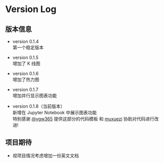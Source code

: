 # Version Log

## 版本信息
* version 0.1.4  
    第一个稳定版本

* version 0.1.5  
    增加了 K 线图

* version 0.1.6  
    增加了热力图

* version 0.1.7  
    增加并行显示图表功能

* version 0.1.8（当前版本）  
    新增在 Jupyter Notebook 中展示图表功能  
    特别感谢 [@ygw365](https://github.com/ygw365) 提供这部分的代码模板 和 [muxuezi](https://github.com/muxuezi) 协助对代码进行改进!

## 项目期待

* 视项目情况考虑增加一份英文文档